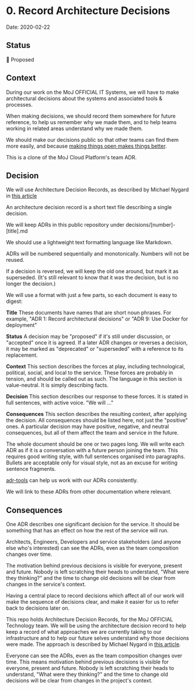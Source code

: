 # 0. Record Architecture Decisions

Date: 2020-02-22

## Status

🤔 Proposed

## Context

During our work on the MoJ OFFICIAL IT Systems, we will have to make architectural
decisions about the systems and associated tools & processes.

When making decisions, we should record them somewhere for future reference, to
help us remember why we made them, and to help teams working in related areas
understand why we made them.

We should make our decisions public so that other teams can find them more
easily, and because [making things open makes things better](https://www.gov.uk/guidance/government-design-principles#make-things-open-it-makes-things-better).

This is a clone of the MoJ Cloud Platform's team ADR.

## Decision

We will use Architecture Decision Records, as described by Michael Nygard in [this article](http://thinkrelevance.com/blog/2011/11/15/documenting-architecture-decisions)

An architecture decision record is a short text file describing a single decision.

We will keep ADRs in this public repository under decisions/[number]-[title].md

We should use a lightweight text formatting language like Markdown.

ADRs will be numbered sequentially and monotonically. Numbers will not be
reused.

If a decision is reversed, we will keep the old one around, but mark it as
superseded. (It's still relevant to know that it was the decision, but is no
longer the decision.)

We will use a format with just a few parts, so each document is easy to digest:

**Title** These documents have names that are short noun phrases. For example,
"ADR 1: Record architectural decisions" or "ADR 9: Use Docker for deployment"

**Status** A decision may be "proposed" if it's still under discussion, or
"accepted" once it is agreed. If a later ADR changes or reverses a decision, it
may be marked as "deprecated" or "superseded" with a reference to its
replacement.

**Context** This section describes the forces at play, including technological,
political, social, and local to the service. These forces are probably in
tension, and should be called out as such. The language in this section is
value-neutral. It is simply describing facts.

**Decision** This section describes our response to these forces. It is stated
in full sentences, with active voice. "We will ..."

**Consequences** This section describes the resulting context, after applying
the decision. All consequences should be listed here, not just the "positive"
ones. A particular decision may have positive, negative, and neutral
consequences, but all of them affect the team and service in the future.

The whole document should be one or two pages long. We will write each ADR as
if it is a conversation with a future person joining the team. This requires
good writing style, with full sentences organised into paragraphs. Bullets are
acceptable only for visual style, not as an excuse for writing sentence
fragments.

[adr-tools](https://github.com/npryce/adr-tools) can help us work with our ADRs
consistently.

We will link to these ADRs from other documentation where relevant.

## Consequences

One ADR describes one significant decision for the service. It should be
something that has an effect on how the rest of the service will run.

Architects, Engineers, Developers and service stakeholders (and anyone else
who's interested) can see the ADRs, even as the team composition changes over time.

The motivation behind previous decisions is visible for everyone, present and
future. Nobody is left scratching their heads to understand, "What were they
thinking?" and the time to change old decisions will be clear from changes in
the service's context.

Having a central place to record decisions which affect all of our work will
make the sequence of decisions clear, and make it easier for us to refer back to
decisions later on.

This repo holds Architecture Decision Records, for the MoJ OFFICIAL Technology team. We
will be using the architecture decision record to help keep a record of what
approaches we are currently taking to our infrastructure and to help our future
selves understand why those decisions were made. The approach is described by
Michael Nygard in [this article](http://thinkrelevance.com/blog/2011/11/15/documenting-architecture-decisions).

Everyone can see the ADRs, even as the team composition changes over time. This
means motivation behind previous decisions is visible for everyone, present and
future. Nobody is left scratching their heads to understand, "What were they
thinking?" and the time to change old decisions will be clear from changes in
the project's context.
